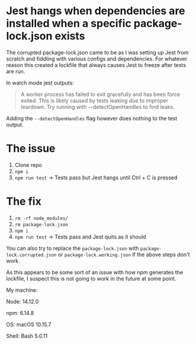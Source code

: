 # Jest hangs when dependencies are installed when a specific package-lock.json exists

The corrupted package-lock.json came to be as I was setting up Jest from scratch
and fiddling with various configs and dependencies. For whatever reason this created
a lockfile that always causes Jest to freeze after tests are run.

In watch mode jest outputs:

>A worker process has failed to exit gracefully and has been force exited. This is likely caused by tests leaking due to improper teardown. Try running with --detectOpenHandles to find leaks.

Adding the `--detectOpenHandles` flag however does nothing to the test output.

# The issue

1. Clone repo
1. `npm i`
1. `npm run test` -> Tests pass but Jest hangs until Ctrl + C is pressed

# The fix

1. `rm -rf node_modules/`
1. `rm package-lock.json`
1. `npm i`
1. `npm run test` -> Tests pass and Jest quits as it should

You can also try to replace the `package-lock.json` with `package-lock.corrupted.json` or `package-lock.working.json` if the above steps don't work.

As this appears to be some sort of an issue with how npm generates the lockfile, I suspect this is not going to work in the future at some point.

My machine:

Node: 14.12.0

npm: 6.14.8

OS: macOS 10.15.7

Shell: Bash 5.0.11
